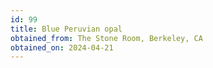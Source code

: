 ```yaml
---
id: 99
title: Blue Peruvian opal
obtained_from: The Stone Room, Berkeley, CA
obtained_on: 2024-04-21
---
```


